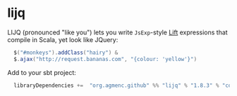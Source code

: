 lijq
====

LIJQ (pronounced "like you") lets you write `JsExp`-style [Lift](http://liftweb.net/) expressions that compile in Scala, yet look like JQuery:

```scala
  $("#monkeys").addClass("hairy") &
  $.ajax("http://request.bananas.com", "{colour: 'yellow'}")
```

Add to your sbt project:
```scala
  libraryDependencies +=  "org.agmenc.github" %% "lijq" % "1.8.3" % "compile"
```
